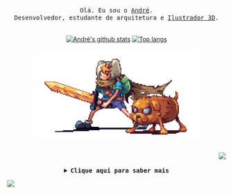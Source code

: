 <p align="center">
  <br>
  <br>
  <samp>
    Olá. Eu sou o <a href="https://andremeireles.tk" target="_blank" rel="noopener noreferrer">André</a>.
    <br>
     Desenvolvedor, estudante de arquitetura e <a href="https://www.flickr.com/photos/andre_meireles" target="_blank" rel="noopener noreferrer">Ilustrador 3D</a>.
    <br>
    <br>
  </samp>

  <p align="center">
  <a href="https://github.com/andremeireles/andremeireles"><img align="center" src="https://github-readme-stats.vercel.app/api?username=andremeireles&hide=stars&show_icons=true&include_all_commits=true&count_private=true" alt="André's github stats" /></a>
    <a href="https://github.com/andremeireles/andremeireles"><img align="center" src="https://github-readme-stats.vercel.app/api/top-langs/?username=andremeireles&layout=compact&hide=swift,kotlin,cmake,objective-c,c,C%2B%2B" alt="Top langs" /></a>
    <br>
    <br>
    <a href="https://github.com/andremeireles/andremeireles"><img align="center" src="https://github.com/andremeireles/andremeireles/blob/master/preview.gif" width="380" /></a>
  <br>
  <br>
  </p>
</p>

<i align="right">
  
![](https://komarev.com/ghpvc/?username=andremeireles&color=00B4AB&style=for-the-badge&label=acessos+ao+perfil)

 </i>
  
<details align="center">

<summary> <b> <samp> Clique aqui para saber mais </samp></b></summary>
  
<samp>
 <br>
 <br>
  Projeto recente: <a href="https://github.com/andremeireles/ShortcutMapper" target="_blank" rel="noopener noreferrer">ShortcutMapper.</a> Colaborei adicionando atalhos do programa SketchUp.
 <br>
 <br>
  
<i align="left">
  
- 🔭 Disponível para trabalhos
- 🌱 Estudando flutter
- ⚡ Curiosidade: Gosto de usar i3wm-gaps no Manjaro.
- 💬 Pergunte-me sobre programação, modelagem 3d, renderização e edição de fotografias.

[//]: # "📫 Quer conversar? Entre em contato"

</i>
</samp>
</details>

![](https://hit.yhype.me/github/profile?user_id=1096931)
